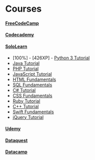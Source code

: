 
Courses
======

#### [FreeCodeCamp](https://www.freecodecamp.org/ttltrk)

#### [Codecademy](https://www.codecademy.com/ttltrk)

#### [SoloLearn](https://www.sololearn.com/Profile/3771981)
  * [100%] - [426XP] - [Python 3 Tutorial](https://www.sololearn.com/Profile/3771981/Python)
  * [Java Tutorial](https://www.sololearn.com/Profile/3771981/Java)
  * [PHP Tutorial](https://www.sololearn.com/Profile/3771981/PHP)
  * [JavaScript Tutorial](https://www.sololearn.com/Profile/3771981/PHP)
  * [HTML Fundamentals](https://www.sololearn.com/Profile/3771981/HTML)
  * [SQL Fundamentals](https://www.sololearn.com/Profile/3771981/SQL)
  * [C# Tutorial](https://www.sololearn.com/Profile/3771981/CSharp)
  * [CSS Fundamentals](https://www.sololearn.com/Profile/3771981/CSS)
  * [Ruby Tutorial](https://www.sololearn.com/Profile/3771981/Ruby)
  * [C++ Tutorial](https://www.sololearn.com/Profile/3771981/CPlusPlus)
  * [Swift Fundamentals](https://www.sololearn.com/Profile/3771981/Swift)
  * [jQuery Tutorial](https://www.sololearn.com/Profile/3771981/jQuery)

#### [Udemy](https://www.udemy.com/home/my-courses/learning/)

#### [Dataquest](https://www.dataquest.io/profile/ttltrk.acc)

#### [Datacamp](https://www.datacamp.com/profile/ttltrk)
